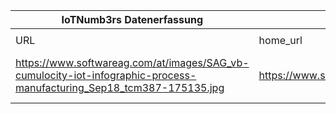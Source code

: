 |IoTNumb3rs Datenerfassung|||||||||||
| ---- | ---- | ---- | ---- | ---- | ---- | ---- | ---- | ---- | ---- | ---- |
||||||||||||
|URL|home_url|filename|device_class|device_count|market_class|market_volume|prognosis_year|publication_year|authorship_class|Dropbox folder|
|https://www.softwareag.com/at/images/SAG_vb-cumulocity-iot-infographic-process-manufacturing_Sep18_tcm387-175135.jpg|https://www.softwareag.com/at/branchen/fertigung/connected_manufacturing/default.html|file5_SAG_vb-cumulocity-iot-infographic-process-manufacturing_Sep18_tcm387-175135.jpg||||||||Pattoho/20181115-1802|
